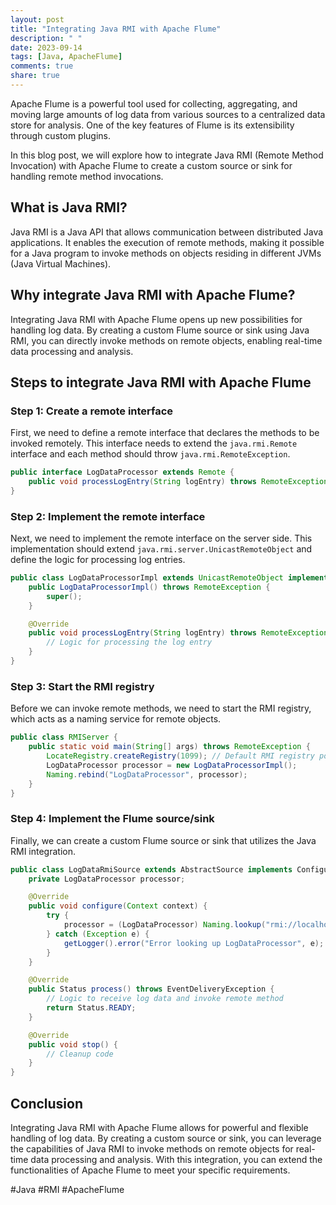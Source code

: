 ```yaml
---
layout: post
title: "Integrating Java RMI with Apache Flume"
description: " "
date: 2023-09-14
tags: [Java, ApacheFlume]
comments: true
share: true
---
```


Apache Flume is a powerful tool used for collecting, aggregating, and moving large amounts of log data from various sources to a centralized data store for analysis. One of the key features of Flume is its extensibility through custom plugins.

In this blog post, we will explore how to integrate Java RMI (Remote Method Invocation) with Apache Flume to create a custom source or sink for handling remote method invocations.

## What is Java RMI?

Java RMI is a Java API that allows communication between distributed Java applications. It enables the execution of remote methods, making it possible for a Java program to invoke methods on objects residing in different JVMs (Java Virtual Machines).

## Why integrate Java RMI with Apache Flume?

Integrating Java RMI with Apache Flume opens up new possibilities for handling log data. By creating a custom Flume source or sink using Java RMI, you can directly invoke methods on remote objects, enabling real-time data processing and analysis.

## Steps to integrate Java RMI with Apache Flume

### Step 1: Create a remote interface

First, we need to define a remote interface that declares the methods to be invoked remotely. This interface needs to extend the `java.rmi.Remote` interface and each method should throw `java.rmi.RemoteException`.

```java
public interface LogDataProcessor extends Remote {
    public void processLogEntry(String logEntry) throws RemoteException;
}
```

### Step 2: Implement the remote interface

Next, we need to implement the remote interface on the server side. This implementation should extend `java.rmi.server.UnicastRemoteObject` and define the logic for processing log entries.

```java
public class LogDataProcessorImpl extends UnicastRemoteObject implements LogDataProcessor {
    public LogDataProcessorImpl() throws RemoteException {
        super();
    }

    @Override
    public void processLogEntry(String logEntry) throws RemoteException {
        // Logic for processing the log entry
    }
}
```

### Step 3: Start the RMI registry

Before we can invoke remote methods, we need to start the RMI registry, which acts as a naming service for remote objects.

```java
public class RMIServer {
    public static void main(String[] args) throws RemoteException {
        LocateRegistry.createRegistry(1099); // Default RMI registry port
        LogDataProcessor processor = new LogDataProcessorImpl();
        Naming.rebind("LogDataProcessor", processor);
    }
}
```

### Step 4: Implement the Flume source/sink

Finally, we can create a custom Flume source or sink that utilizes the Java RMI integration.

```java
public class LogDataRmiSource extends AbstractSource implements Configurable {
    private LogDataProcessor processor;

    @Override
    public void configure(Context context) {
        try {
            processor = (LogDataProcessor) Naming.lookup("rmi://localhost/LogDataProcessor");
        } catch (Exception e) {
            getLogger().error("Error looking up LogDataProcessor", e);
        }
    }

    @Override
    public Status process() throws EventDeliveryException {
        // Logic to receive log data and invoke remote method
        return Status.READY;
    }

    @Override
    public void stop() {
        // Cleanup code
    }
}
```

## Conclusion

Integrating Java RMI with Apache Flume allows for powerful and flexible handling of log data. By creating a custom source or sink, you can leverage the capabilities of Java RMI to invoke methods on remote objects for real-time data processing and analysis. With this integration, you can extend the functionalities of Apache Flume to meet your specific requirements.

#Java #RMI #ApacheFlume